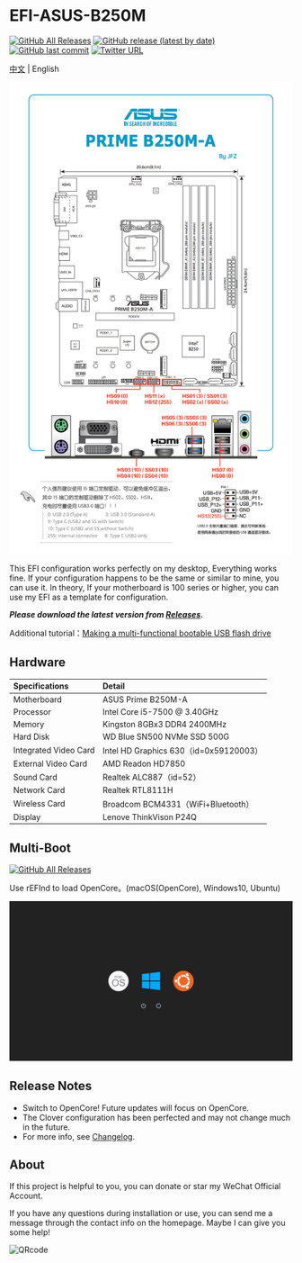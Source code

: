 EFI-ASUS-B250M
========

[![GitHub All Releases](https://img.shields.io/github/downloads/lichongjia/EFI-ASUS-B250M/total.svg?color=brightgreen)](https://github.com/lichongjia/EFI-ASUS-B250M/releases) [![GitHub release (latest by date)](https://img.shields.io/github/v/release/lichongjia/EFI-ASUS-B250M.svg)](https://github.com/lichongjia/EFI-ASUS-B250M/releases) [![GitHub last commit](https://img.shields.io/github/last-commit/lichongjia/EFI-ASUS-B250M.svg?color=red)](https://github.com/lichongjia/EFI-ASUS-B250M/commits/master) [![Twitter URL](https://img.shields.io/twitter/url.svg?color=red&label=Twitter&style=social&url=https%3A%2F%2Ftwitter.com%2Flichongjia)](https://twitter.com/lichongjia)

[中文](README.md) | English

<img title="USBmap" src="Docs/USBmap.png" alt="USBmap" data-align="center">

This EFI configuration works perfectly on my desktop, Everything works fine. If your configuration happens to be the same or similar to mine, you can use it. In theory, If your motherboard is 100 series or higher, you can use my EFI as a template for configuration.

***Please download the latest version from [Releases](https://github.com/lichongjia/EFI-ASUS-B250M/releases).***

Additional tutorial：[Making a multi-functional bootable USB flash drive](Docs/BootUSB.md)



## Hardware

| Specifications        | Detail                                 |
| :-------------------- | :------------------------------------- |
| Motherboard           | ASUS Prime B250M-A                     |
| Processor             | Intel Core i5-7500 @ 3.40GHz           |
| Memory                | Kingston 8GBx3 DDR4 2400MHz            |
| Hard Disk             | WD Blue SN500 NVMe SSD 500G            |
| Integrated Video Card | Intel HD Graphics 630（id=0x59120003） |
| External Video Card   | AMD Readon HD7850                      |
| Sound Card            | Realtek ALC887（id=52）                |
| Network Card          | Realtek RTL8111H                       |
| Wireless Card         | Broadcom BCM4331（WiFi+Bluetooth）     |
| Display               | Lenove ThinkVison P24Q                 |



## Multi-Boot

[![GitHub All Releases](https://img.shields.io/badge/Tutorial%20Link-PCbeta-9cf.svg)](http://bbs.pcbeta.com/viewthread-1835917-1-1.html)

Use rEFInd to load OpenCore。(macOS(OpenCore), Windows10, Ubuntu)

<img title="BootMenuRefind" src="Docs/img/BootMenuRefind.png" alt="BootMenuRefind" data-align="center">



## Release Notes

* Switch to OpenCore! Future updates will focus on OpenCore.
* The Clover configuration has been perfected and may not change much in the future.
* For more info, see [Changelog](Changelog.md).



## About

If this project is helpful to you, you can donate or star my WeChat Official Account.

If you have any questions during installation or use, you can send me a message through the contact info on the homepage. Maybe I can give you some help!

<img title="QRcode" src="Docs/img/QRcode.png" alt="QRcode" data-align="center">

